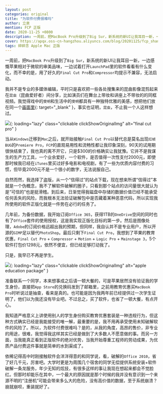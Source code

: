 ```yaml
---
layout: post
categories: original
title: "为软件付费很难吗"
author: 立泉
mention: FCP 正版
date: 2020-11-25 +0800
description: 一周前，把MacBook Pro升级到了Big Sur，新系统的新UI让我耳目一新，一边感慨苹果相对于微软的审美品味，一边试着打开LaunchPad里的软件看看有什么变化，而不幸的是，用了好久的Final Cut Pro和Compressor均提示不兼容，无法启动。
cover: https://apqx.oss-cn-hangzhou.aliyuncs.com/blog/20201125/fcp_shantaohong.jpg
tags: 碎碎念 Apple Mac 正版
---
```


一周前，把`MacBook Pro`升级到了`Big Sur`，新系统的新UI让我耳目一新，一边感慨苹果相对于微软的审美品味，一边试着打开`LaunchPad`里的软件看看有什么变化，而不幸的是，用了好久的`Final Cut Pro`和`Compressor`均提示不兼容，无法启动。

我并不是专业的多媒体编辑，平时只是喜欢把一些各处搜集来的昆曲影像混剪起来在`昆虫`（昆曲爱好者）间分享，比如演员们在舞台上带妆和讲座上不带妆的的同框视频。我觉得戏中的`雯明`和生活中的`雯明`都具有一种独特优雅的美感，想把他们放在同一个[画面里](https://www.bilibili.com/video/BV1KF411L73D){: target="_blank" }，事实也证明，`昆虫`，不止我一个人这样想过。

![](https://apqx.oss-cn-hangzhou.aliyuncs.com/blog/20201125/fcp_shantaohong.jpg){: loading="lazy" class="clickable clickShowOriginalImg" alt="final cut pro" }

当从`Windows`迁移到`Mac`之后，就开始接触`Final Cut Pro`以替代总是莫名出现`红帧BUG`的`Premiere Pro`，`FCP`的直观易用性和流畅性都让我印象深刻，90天的试用期很快结束了，我也真的离不开它，只是$300的价格确实让我犹豫。它并不是我谋生的生产力工具，一个业余爱好，一个软件，是否值得一次性支付2000元，即使那时候我已经在`iTunes`里买过好多电影和电视剧，有了一些为优质内容付费的习惯，但毕竟2000元不是一个很小的数字，无法说服自己。


自然而然，我选择了盗版，从一个“信得过”的站点下载，现在想来所谓“信得过”本就是一个伪概念，我不了解软件破解的圈子，只看到那个站点的访问量很大就认为是“可信的”也是挺滑稽。到后来，日渐觉得我磁盘中存储的数据价值已经不能承受任何丢失的风险，而我根本无法验证破解包中是否藏着某种恶意代码，所以实现我所使用的软件正版化就是一件势在必行的任务了。

几年前，为备份数据，我开始订阅`Office 365`，获得1TB的`OneDrive`空间的同时也有了`Office`套件的使用授权，这是我实现正版化目标的第一步。然后是图像处理，`Adobe`的订阅价格远超出我的预期，但同样，我自认并不是专业用户，所以开源的`GIMP`足以替代`PhotoShop`。最后只剩下`Final Cut Pro`，我想到了苹果的教育优惠，`Final Cut Pro` + `Compressor` + `Motion` + `Logic Pro` + `Mainstage 3`，5个软件打包价1298元，依然不便宜，但已经足够打动我了。

只是，我早已不再是学生。

![](https://apqx.oss-cn-hangzhou.aliyuncs.com/blog/20201125/fcp_jiaoyu.jpg){: loading="lazy" class="clickable clickShowOriginalImg" alt="apple education package" }

准备联系一个同学，本来想事成之后请一顿大餐的，可是苹果居然没有验证我的学生身份，直接把`App Store`的兑换码发到了邮箱里，之前用教育优惠买`MacBook Pro`时听说过是抽查，看来是真的。也可能是因为我两年前已经提供过一次学生证明了，他们以为我还没有毕业吧。不过总之，买了软件，也省了一顿大餐，有点开心。

我知道严格意义上讲使用别人的学生身份购买教育优惠套装是一种违规行为，但这种方式确实已经是我能接受的唯一解，最重要的是，我不用再承受使用未知破解软件的风险了。所以，为软件付费很难吗？是的，从我的角度，高昂的售价，非专业的用途，很难，我觉得我这样其实已经是做到了大多数人不愿意做的事。而另一方面，当我能真正看到正版软件的绝对优势，当我开始尊重工程师的劳动成果，为优质产品付费这件事就是简单的水到渠成了。

依稀记得高中时刚接触软件会洋洋得意的和同学说，看，破解的`Office 2010`，省了好几千元，厉害吧。大学时更是为周围几个宿舍的同学无偿提供系统安装+软件破解一条龙服务，年少无知的炫技，有很多这样的事让我现在想起来都会不觉脸红。但那时却能乐在其中，一个最大的原因就是那个时候的我并没有意识到一个来源不明的“注册机”可能会带来多么大的危险，没有高价值的数据，至于系统崩溃？崩就崩呗，重装就好了。


